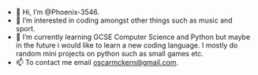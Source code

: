 - 👋 Hi, I’m @Phoenix-3546.
- 👀 I’m interested in coding amongst other things such as music and sport.
- 🌱 I’m currently learning GCSE Computer Science and Python but maybe in the future i would like to learn a new coding language.
     I mostly do random mini projects on python such as small games etc. 
- 📫 To contact me email oscarmckern@gmail.com.
